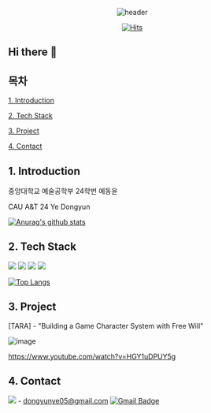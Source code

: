 <div align=center>

![header](https://capsule-render.vercel.app/api?type=venom&color=auto&height=300&section=header&text=WELCOME!&fontSize=90)

[![Hits](https://hits.seeyoufarm.com/api/count/incr/badge.svg?url=https%3A%2F%2Fgithub.com%2FOSS-dongyun&count_bg=%2379C83D&title_bg=%23555555&icon=&icon_color=%23E7E7E7&title=hits&edge_flat=false)](https://hits.seeyoufarm.com)

</div>

## Hi there 👋

## 목차
[1. Introduction](#1-Introduction)

[2. Tech Stack](#2-Tech-Stack)

[3. Project](#3-Project)

[4. Contact](#4-Contact)

## 1. Introduction
중앙대학교 예술공학부 24학번 예동윤

CAU A&T 24 Ye Dongyun

[![Anurag's github stats](https://github-readme-stats.vercel.app/api?username=OSS-dongyun)](https://github.com/anuraghazra/github-readme-stats)

## 2. Tech Stack
<img src="https://img.shields.io/badge/Python-3776AB?style=flat&logo=Python&logoColor=white"/> <img src="https://img.shields.io/badge/C-A8B9CC?style=flat&logo=c&logoColor=white"/> <img src="https://img.shields.io/badge/C++-00599C?style=flat&logo=cplusplus&logoColor=white"/> <img src="https://img.shields.io/badge/Maya-37A5CC?style=flat&logo=autodeskmaya&logoColor=white"/>

[![Top Langs](https://github-readme-stats.vercel.app/api/top-langs/?username=OSS-dongyun&layout=compact)](https://github.com/OSS-dongyun/github-readme-stats)

## 3. Project
[TARA] - "Building a Game Character System with Free Will"

![image](https://github.com/user-attachments/assets/8cb4e9e9-a817-4945-b6e6-6067a97bd481)

https://www.youtube.com/watch?v=HGY1uDPUY5g

## 4. Contact

<img src="https://img.shields.io/badge/Gmail-EA4335?style=flat&logo=gmail&logoColor=white"/> - dongyunye05@gmail.com
[![Gmail Badge](https://img.shields.io/badge/Gmail-d14836?style=flat&logo=Gmail&logoColor=white&link=mailto:dongyunye05@gmail.com)](mailto:dongyunye05@gmail.com)
	
<!--
**OSS-dongyun/OSS-dongyun** is a ✨ _special_ ✨ repository because its `README.md` (this file) appears on your GitHub profile.

Here are some ideas to get you started:

- 🔭 I’m currently working on ...
- 🌱 I’m currently learning ...
- 👯 I’m looking to collaborate on ...
- 🤔 I’m looking for help with ...
- 💬 Ask me about ...
- 📫 How to reach me: ...
- 😄 Pronouns: ...
- ⚡ Fun fact: ...
-->





